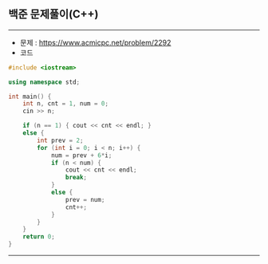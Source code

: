 ## 백준 문제풀이(C++)

-----
- 문제 : https://www.acmicpc.net/problem/2292
- 코드

```C++
#include <iostream>

using namespace std;

int main() {
	int n, cnt = 1, num = 0;
	cin >> n;

	if (n == 1) { cout << cnt << endl; }
	else {
		int prev = 2;
		for (int i = 0; i < n; i++) {
			num = prev + 6*i;
			if (n < num) {
				cout << cnt << endl;
				break;
			}
			else {
				prev = num;
				cnt++;
			}
		}
	}
	return 0;
}
```

-----
